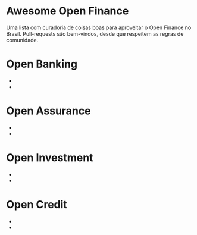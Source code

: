 # Awesome Open Finance

Uma lista com curadoria de coisas boas para aproveitar o Open Finance no Brasil. Pull-requests são bem-vindos, desde que respeitem as regras de comunidade.

# Open Banking
- 
- 

# Open Assurance
- 
- 

# Open Investment
- 
- 

# Open Credit
- 
- 
